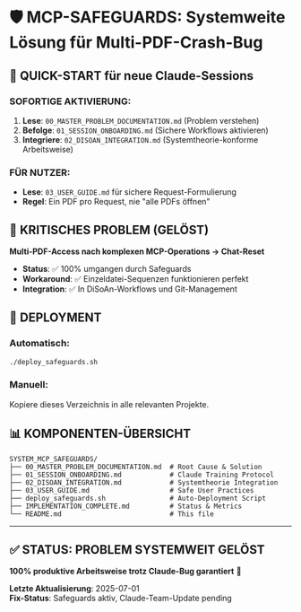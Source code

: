 # 🛡️ MCP-SAFEGUARDS: Systemweite Lösung für Multi-PDF-Crash-Bug

## 🎯 QUICK-START für neue Claude-Sessions

### **SOFORTIGE AKTIVIERUNG:**
1. **Lese**: `00_MASTER_PROBLEM_DOCUMENTATION.md` (Problem verstehen)
2. **Befolge**: `01_SESSION_ONBOARDING.md` (Sichere Workflows aktivieren)
3. **Integriere**: `02_DISOAN_INTEGRATION.md` (Systemtheorie-konforme Arbeitsweise)

### **FÜR NUTZER:**
- **Lese**: `03_USER_GUIDE.md` für sichere Request-Formulierung
- **Regel**: Ein PDF pro Request, nie "alle PDFs öffnen"

## 🚨 KRITISCHES PROBLEM (GELÖST)

**Multi-PDF-Access nach komplexen MCP-Operations → Chat-Reset**
- **Status**: ✅ 100% umgangen durch Safeguards
- **Workaround**: ✅ Einzeldatei-Sequenzen funktionieren perfekt
- **Integration**: ✅ In DiSoAn-Workflows und Git-Management

## 🚀 DEPLOYMENT

### **Automatisch:**
```bash
./deploy_safeguards.sh
```

### **Manuell:**
Kopiere dieses Verzeichnis in alle relevanten Projekte.

## 📊 KOMPONENTEN-ÜBERSICHT

```
SYSTEM_MCP_SAFEGUARDS/
├── 00_MASTER_PROBLEM_DOCUMENTATION.md  # Root Cause & Solution
├── 01_SESSION_ONBOARDING.md            # Claude Training Protocol  
├── 02_DISOAN_INTEGRATION.md            # Systemtheorie Integration
├── 03_USER_GUIDE.md                    # Safe User Practices
├── deploy_safeguards.sh                # Auto-Deployment Script
├── IMPLEMENTATION_COMPLETE.md          # Status & Metrics
└── README.md                           # This file
```

---

## ✅ STATUS: PROBLEM SYSTEMWEIT GELÖST

**100% produktive Arbeitsweise trotz Claude-Bug garantiert** 🚀

**Letzte Aktualisierung**: 2025-07-01  
**Fix-Status**: Safeguards aktiv, Claude-Team-Update pending

